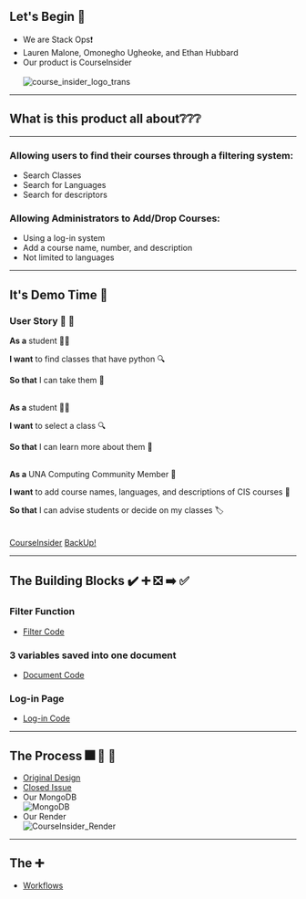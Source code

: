 ## Let's Begin :blue_book:
* We are Stack Ops:exclamation:
* Lauren Malone, Omonegho Ugheoke, and Ethan Hubbard
* Our product is CourseInsider <br><br>
![course_insider_logo_trans](https://user-images.githubusercontent.com/111534176/232884866-4573578f-29f2-4f09-8eae-970c75079c17.png)
________________________________________
## What is this product all about:grey_question::grey_question::grey_question:
________________________________________

### Allowing users to find their courses through a filtering system:
* Search Classes
* Search for Languages
* Search for descriptors
### Allowing Administrators to Add/Drop Courses:
* Using a log-in system
* Add a course name, number, and description
* Not limited to languages
________________________________________
## It's Demo Time :construction:
### User Story :raising_hand: :book:

**As a** student :woman_technologist:

**I want** to find classes that have python :mag:

**So that** I can take them :memo:  
<br />

**As a** student :technologist:

**I want** to select a class :mag:

**So that** I can learn more about them :book: <br><br>

**As a** UNA Computing Community Member :man:

**I want** to add course names, languages, and descriptions of CIS courses :bookmark:

**So that** I can advise students or decide on my classes 🏷️  
<br><br>
[CourseInsider](https://cisdatabase.onrender.com/)
[BackUp!](https://github.com/HubbbaBubbba/StackOps/wiki/CourseInsider)
________________________________________
## The Building Blocks :heavy_check_mark:  :heavy_plus_sign: :negative_squared_cross_mark: :arrow_right: :white_check_mark:
### Filter Function
* [Filter Code](https://github.com/HubbbaBubbba/StackOps/blob/92f93e3d5840c02c235a1c0aaa9f248a2008cd09/views/search.ejs#L44-L62)
### 3 variables saved into one document
* [Document Code](https://github.com/HubbbaBubbba/StackOps/blob/92f93e3d5840c02c235a1c0aaa9f248a2008cd09/app.js#L106-L135)
### Log-in Page
* [Log-in Code](https://github.com/HubbbaBubbba/StackOps/blob/92f93e3d5840c02c235a1c0aaa9f248a2008cd09/app.js#L48-L68)
________________________________________
## The Process :fireworks: :runner: :walking:
* [Original Design](https://github.com/HubbbaBubbba/StackOps/wiki/The-Process)
* [Closed Issue](https://github.com/HubbbaBubbba/StackOps/issues/3) <br>
* Our MongoDB <br>
![MongoDB](https://user-images.githubusercontent.com/111534176/235577709-076d507d-34a3-4e98-a775-bef625c2c620.PNG) <br>
* Our Render <br>
![CourseInsider_Render](https://user-images.githubusercontent.com/111534176/235577912-24c96c72-ae26-4dbe-863c-796f400f57c7.png)

________________________________________
## The :heavy_plus_sign:
* [Workflows](https://github.com/HubbbaBubbba/StackOps/blob/92f93e3d5840c02c235a1c0aaa9f248a2008cd09/workflows/learn-github-actions.yml#L10-L23)

